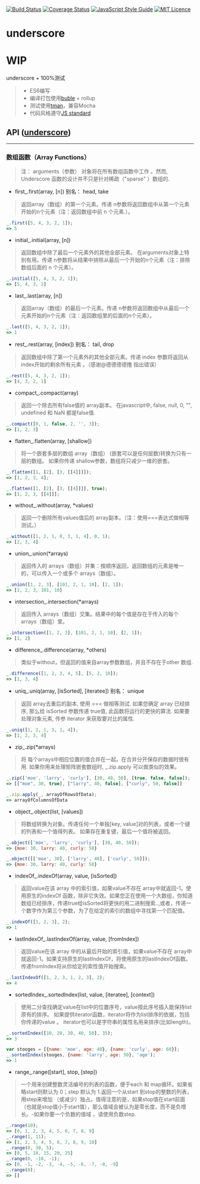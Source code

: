 [![Build Status](https://travis-ci.org/Aladdin-ADD/underscore.svg?branch=master)](https://travis-ci.org/Aladdin-ADD/underscore)
[![Coverage Status](https://coveralls.io/repos/github/Aladdin-ADD/underscore/badge.svg?branch=master)](https://coveralls.io/github/Aladdin-ADD/underscore?branch=master)
[![JavaScript Style Guide](https://img.shields.io/badge/code%20style-standard-brightgreen.svg)](http://standardjs.com/)
[![MIT Licence](https://badges.frapsoft.com/os/mit/mit.svg)](https://opensource.org/licenses/mit-license.php)   
# underscore
**WIP**
===
underscore + 100%测试

> + ES6编写
> + 编译打包使用[buble](https://github.com/yyx990803/buble) + rollup 
> + 测试使用[tman](https://github.com/Aladdin-ADD/tman)，兼容Mocha
> + 代码风格遵守[JS standard](http://standardjs.com/)

## API ([underscore](http://underscorejs.org/))
---
### 数组函数（Array Functions）

> 注： arguments（参数） 对象将在所有数组函数中工作 。然而, Underscore 函数的设计并不只是针对稀疏（"sparse" ）数组的.

+ first_.first(array, [n]) 别名： head, take

> 返回array（数组）的第一个元素。传递 n参数将返回数组中从第一个元素开始的n个元素（注：返回数组中前 n 个元素.）。
```js
_.first([5, 4, 3, 2, 1]);
=> 5
```

+ initial_.initial(array, [n]) 

> 返回数组中除了最后一个元素外的其他全部元素。 在arguments对象上特别有用。传递 n参数将从结果中排除从最后一个开始的n个元素（注：排除数组后面的 n 个元素）。

```js
_.initial([5, 4, 3, 2, 1]);
=> [5, 4, 3, 2]
```

+ last_.last(array, [n])

> 返回array（数组）的最后一个元素。传递 n参数将返回数组中从最后一个元素开始的n个元素（注：返回数组里的后面的n个元素）。

```js
_.last([5, 4, 3, 2, 1]);
=> 1
```

+ rest_.rest(array, [index]) 别名： tail, drop

> 返回数组中除了第一个元素外的其他全部元素。传递 index 参数将返回从index开始的剩余所有元素 。（感谢@德德德德撸 指出错误）

```js
_.rest([5, 4, 3, 2, 1]);
=> [4, 3, 2, 1]
```

+ compact_.compact(array)

> 返回一个除去所有false值的 array副本。 在javascript中, false, null, 0, "", undefined 和 NaN 都是false值.

```js
_.compact([0, 1, false, 2, '', 3]);
=> [1, 2, 3]
```

+ flatten_.flatten(array, [shallow]) 

> 将一个嵌套多层的数组 array（数组） (嵌套可以是任何层数)转换为只有一层的数组。 如果你传递 shallow参数，数组将只减少一维的嵌套。

```js
_.flatten([1, [2], [3, [[4]]]]);
=> [1, 2, 3, 4];

_.flatten([1, [2], [3, [[4]]]], true);
=> [1, 2, 3, [[4]]];
```

+ without_.without(array, *values)

> 返回一个删除所有values值后的 array副本。（注：使用===表达式做相等测试。）

```js
_.without([1, 2, 1, 0, 3, 1, 4], 0, 1);
=> [2, 3, 4]
```

+ union_.union(*arrays)

> 返回传入的 arrays（数组）并集：按顺序返回，返回数组的元素是唯一的，可以传入一个或多个 arrays（数组）。

```js
_.union([1, 2, 3], [101, 2, 1, 10], [2, 1]);
=> [1, 2, 3, 101, 10]
```

+ intersection_.intersection(*arrays) 

> 返回传入 arrays（数组）交集。结果中的每个值是存在于传入的每个arrays（数组）里。

```js
_.intersection([1, 2, 3], [101, 2, 1, 10], [2, 1]);
=> [1, 2]
```

+ difference_.difference(array, *others) 

> 类似于without，但返回的值来自array参数数组，并且不存在于other 数组.

```js
_.difference([1, 2, 3, 4, 5], [5, 2, 10]);
=> [1, 3, 4]
```

+ uniq_.uniq(array, [isSorted], [iteratee]) 别名： unique 

> 返回 array去重后的副本, 使用 === 做相等测试. 如果您确定 array 已经排序, 那么给 isSorted 参数传递 true值, 此函数将运行的更快的算法. 如果要处理对象元素, 传参 iterator 来获取要对比的属性.

```js
_.uniq([1, 2, 1, 3, 1, 4]);
=> [1, 2, 3, 4]
```

+ zip_.zip(*arrays) 

> 将 每个arrays中相应位置的值合并在一起。在合并分开保存的数据时很有用. 如果你用来处理矩阵嵌套数组时, _.zip.apply 可以做类似的效果。

```js
_.zip(['moe', 'larry', 'curly'], [30, 40, 50], [true, false, false]);
=> [["moe", 30, true], ["larry", 40, false], ["curly", 50, false]]

_.zip.apply(_, arrayOfRowsOfData);
=> arrayOfColumnsOfData
```

+ object_.object(list, [values]) 

> 将数组转换为对象。传递任何一个单独[key, value]对的列表，或者一个键的列表和一个值得列表。 如果存在重复键，最后一个值将被返回。

```js
_.object(['moe', 'larry', 'curly'], [30, 40, 50]);
=> {moe: 30, larry: 40, curly: 50}

_.object([['moe', 30], ['larry', 40], ['curly', 50]]);
=> {moe: 30, larry: 40, curly: 50}
```

+ indexOf_.indexOf(array, value, [isSorted]) 

> 返回value在该 array 中的索引值，如果value不存在 array中就返回-1。使用原生的indexOf 函数，除非它失效。如果您正在使用一个大数组，你知道数组已经排序，传递true给isSorted将更快的用二进制搜索..,或者，传递一个数字作为第三个参数，为了在给定的索引的数组中寻找第一个匹配值。

```js
_.indexOf([1, 2, 3], 2);
=> 1
```

+ lastIndexOf_.lastIndexOf(array, value, [fromIndex]) 

> 返回value在该 array 中的从最后开始的索引值，如果value不存在 array中就返回-1。如果支持原生的lastIndexOf，将使用原生的lastIndexOf函数。 传递fromIndex将从你给定的索性值开始搜索。

```js
_.lastIndexOf([1, 2, 3, 1, 2, 3], 2);
=> 4
```

+ sortedIndex_.sortedIndex(list, value, [iteratee], [context]) 

> 使用二分查找确定value在list中的位置序号，value按此序号插入能保持list原有的排序。 如果提供iterator函数，iterator将作为list排序的依据，包括你传递的value 。 iterator也可以是字符串的属性名用来排序(比如length)。

```js
_.sortedIndex([10, 20, 30, 40, 50], 35);
=> 3

var stooges = [{name: 'moe', age: 40}, {name: 'curly', age: 60}];
_.sortedIndex(stooges, {name: 'larry', age: 50}, 'age');
=> 1
```

+ range_.range([start], stop, [step])

> 一个用来创建整数灵活编号的列表的函数，便于each 和 map循环。如果省略start则默认为 0；step 默认为 1.返回一个从start 到stop的整数的列表，用step来增加 （或减少）独占。值得注意的是，如果stop值在start前面（也就是stop值小于start值），那么值域会被认为是零长度，而不是负增长。-如果你要一个负数的值域 ，请使用负数step.

```js
_.range(10);
=> [0, 1, 2, 3, 4, 5, 6, 7, 8, 9]
_.range(1, 11);
=> [1, 2, 3, 4, 5, 6, 7, 8, 9, 10]
_.range(0, 30, 5);
=> [0, 5, 10, 15, 20, 25]
_.range(0, -10, -1);
=> [0, -1, -2, -3, -4, -5, -6, -7, -8, -9]
_.range(0);
=> []
```